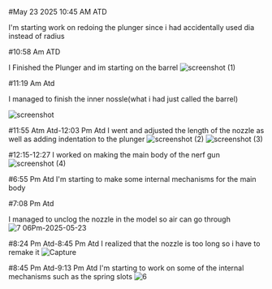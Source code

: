 #May 23 2025 10:45 AM ATD

I'm starting work on redoing the plunger since i had accidentally used dia instead of radius


#10:58 Am ATD

I Finished the Plunger and im starting on the barrel
![screenshot (1)](https://github.com/user-attachments/assets/c7ce2a03-f544-48c4-978f-f176665af0d1)


#11:19 Am Atd

I managed to finish the inner nossle(what i had just called the barrel)

![screenshot](https://github.com/user-attachments/assets/5484f947-0fa9-4a6d-97d9-79a63b0a490b)

#11:55 Atm Atd-12:03 Pm Atd
I went and adjusted the length of the nozzle as well as adding indentation to the plunger 
![screenshot (2)](https://github.com/user-attachments/assets/a5e4bbe0-ab10-493d-b669-c6dd706430bb)
![screenshot (3)](https://github.com/user-attachments/assets/88bb269b-7bf9-4684-b8ac-20ff188a2217)


#12:15-12:27 
I worked on making the main body of the nerf gun
![screenshot (4)](https://github.com/user-attachments/assets/10ffdac0-738d-46cb-8f38-03010b47f54a)


#6:55 Pm Atd 
I'm starting to make some internal mechanisms for the main body



#7:08 Pm Atd

I managed to unclog the nozzle in the model so air can go through
![7 06Pm-2025-05-23](https://github.com/user-attachments/assets/019c1874-c105-4b49-8104-38d1fac35c08)



#8:24 Pm Atd-8:45 Pm Atd
I realized that the nozzle is too long so i have to remake it
![Capture](https://github.com/user-attachments/assets/54711310-5ced-4bf8-8340-72d2b7981ac4)


#8:45 Pm Atd-9:13 Pm Atd
I'm starting to work on some of the internal mechanisms such as the spring slots
![6](https://github.com/user-attachments/assets/c89a3954-0109-464a-a335-713620f4bdc1)



